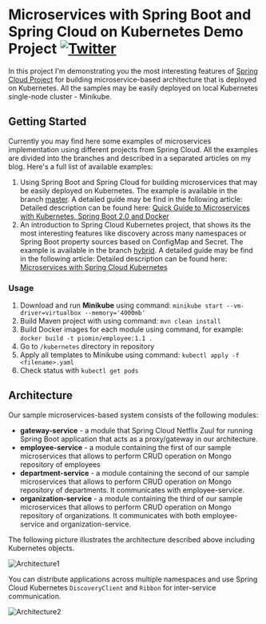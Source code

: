 # Microservices with Spring Boot and Spring Cloud on Kubernetes Demo Project [![Twitter](https://img.shields.io/twitter/follow/piotr_minkowski.svg?style=social&logo=twitter&label=Follow%20Me)](https://twitter.com/piotr_minkowski)

In this project I'm demonstrating you the most interesting features of [Spring Cloud Project](https://spring.io/projects/spring-cloud) for building microservice-based architecture that is deployed on Kubernetes. All the samples may be easily deployed on local Kubernetes single-node cluster - Minikube.


## Getting Started 
Currently you may find here some examples of microservices implementation using different projects from Spring Cloud. All the examples are divided into the branches and described in a separated articles on my blog. Here's a full list of available examples:
1. Using Spring Boot and Spring Cloud for building microservices that may be easily deployed on Kubernetes. The example is available in the branch [master](https://github.com/piomin/sample-spring-microservices-kubernetes/tree/master). A detailed guide may be find in the following article: Detailed description can be found here: [Quick Guide to Microservices with Kubernetes, Spring Boot 2.0 and Docker](https://piotrminkowski.com/2018/08/02/quick-guide-to-microservices-with-kubernetes-spring-boot-2-0-and-docker/) 
2. An introduction to Spring Cloud Kubernetes project, that shows its the most interesting features like discovery across many namespaces or Spring Boot property sources based on ConfigMap and Secret. The example is available in the branch [hybrid](https://github.com/piomin/sample-spring-microservices-kubernetes/tree/hybrid). A detailed guide may be find in the following article: Detailed description can be found here: [Microservices with Spring Cloud Kubernetes](https://piotrminkowski.com/2019/12/20/microservices-with-spring-cloud-kubernetes/)

### Usage
1. Download and run **Minikube** using command: `minikube start --vm-driver=virtualbox --memory='4000mb'` 
2. Build Maven project with using command: `mvn clean install`
3. Build Docker images for each module using command, for example: `docker build -t piomin/employee:1.1 .`
4. Go to `/kubernetes` directory in repository
5. Apply all templates to Minikube using command: `kubectl apply -f <filename>.yaml`
6. Check status with `kubectl get pods`

## Architecture

Our sample microservices-based system consists of the following modules:
- **gateway-service** - a module that Spring Cloud Netflix Zuul for running Spring Boot application that acts as a proxy/gateway in our architecture.
- **employee-service** - a module containing the first of our sample microservices that allows to perform CRUD operation on Mongo repository of employees
- **department-service** - a module containing the second of our sample microservices that allows to perform CRUD operation on Mongo repository of departments. It communicates with employee-service. 
- **organization-service** - a module containing the third of our sample microservices that allows to perform CRUD operation on Mongo repository of organizations. It communicates with both employee-service and organization-service.

The following picture illustrates the architecture described above including Kubernetes objects.

<img src="https://piotrminkowski.files.wordpress.com/2018/07/micro-kube-1.png" title="Architecture1">

You can distribute applications across multiple namespaces and use Spring Cloud Kubernetes `DiscoveryClient` and `Ribbon` for inter-service communication.

<img src="https://piotrminkowski.files.wordpress.com/2019/12/microservices-with-spring-cloud-kubernetes-discovery.png" title="Architecture2" >
